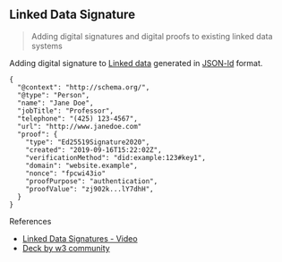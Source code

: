 ## Linked Data Signature

> Adding digital signatures and digital proofs to existing linked data systems

Adding digital signature to [Linked data](./linked-data-and-json-ld.md) generated in [JSON-ld](./linked-data-and-json-ld.md) format. 


```
{
  "@context": "http://schema.org/",
  "@type": "Person",
  "name": "Jane Doe",
  "jobTitle": "Professor",
  "telephone": "(425) 123-4567",
  "url": "http://www.janedoe.com"
  "proof": {
    "type": "Ed25519Signature2020",
    "created": "2019-09-16T15:22:02Z",
    "verificationMethod": "did:example:123#key1",
    "domain": "website.example",
    "nonce": "fpcwi43io"
    "proofPurpose": "authentication",
    "proofValue": "zj902k...lY7dhH",
  }
}
```


References

- [Linked Data Signatures - Video](https://www.youtube.com/watch?v=QdUZaYeQblY)
- [Deck by w3 community](https://lists.w3.org/Archives/Public/public-credentials/2021May/att-0082/2021-Linked-Data-Security-WG-Charter.pdf)
